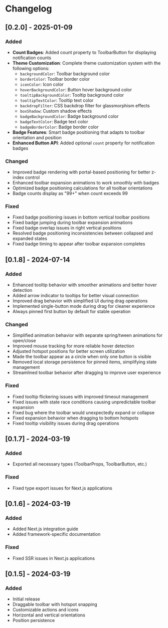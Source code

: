 # Changelog

## [0.2.0] - 2025-01-09
### Added
- **Count Badges**: Added count property to ToolbarButton for displaying notification counts
- **Theme Customization**: Complete theme customization system with the following options:
  - `backgroundColor`: Toolbar background color
  - `borderColor`: Toolbar border color  
  - `iconColor`: Icon color
  - `hoverBackgroundColor`: Button hover background color
  - `tooltipBackgroundColor`: Tooltip background color
  - `tooltipTextColor`: Tooltip text color
  - `backdropFilter`: CSS backdrop filter for glassmorphism effects
  - `boxShadow`: Custom shadow effects
  - `badgeBackgroundColor`: Badge background color
  - `badgeTextColor`: Badge text color
  - `badgeBorderColor`: Badge border color
- **Badge Features**: Smart badge positioning that adapts to toolbar orientation and position
- **Enhanced Button API**: Added optional `count` property for notification badges

### Changed
- Improved badge rendering with portal-based positioning for better z-index control
- Enhanced toolbar expansion animations to work smoothly with badges
- Optimized badge positioning calculations for all toolbar orientations
- Badge counts display as "99+" when count exceeds 99

### Fixed
- Fixed badge positioning issues in bottom vertical toolbar positions
- Fixed badge jumping during toolbar expansion animations
- Fixed badge overlap issues in right vertical positions
- Resolved badge positioning inconsistencies between collapsed and expanded states
- Fixed badge timing to appear after toolbar expansion completes

## [0.1.8] - 2024-07-14
### Added
- Enhanced tooltip behavior with smoother animations and better hover detection
- Added arrow indicator to tooltips for better visual connection
- Improved drag behavior with simplified UI during drag operations
- Implemented single-button mode during drag for cleaner experience
- Always pinned first button by default for stable operation

### Changed
- Simplified animation behavior with separate spring/tween animations for open/close
- Improved mouse tracking for more reliable hover detection
- Adjusted hotspot positions for better screen utilization
- Made the toolbar appear as a circle when only one button is visible
- Removed local storage persistence for pinned items, simplifying state management
- Streamlined toolbar behavior after dragging to improve user experience

### Fixed
- Fixed tooltip flickering issues with improved timeout management
- Fixed issues with state race conditions causing unpredictable toolbar expansion
- Fixed bug where the toolbar would unexpectedly expand or collapse
- Fixed expansion behavior when dragging to bottom hotspots
- Fixed tooltip visibility issues during drag operations

## [0.1.7] - 2024-03-19
### Added
- Exported all necessary types (ToolbarProps, ToolbarButton, etc.)
### Fixed
- Fixed type export issues for Next.js applications

## [0.1.6] - 2024-03-19
### Added
- Added Next.js integration guide
- Added framework-specific documentation
### Fixed
- Fixed SSR issues in Next.js applications

## [0.1.5] - 2024-03-19
### Added
- Initial release
- Draggable toolbar with hotspot snapping
- Customizable actions and icons
- Horizontal and vertical orientations
- Position persistence 